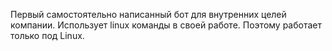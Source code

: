 Первый самостоятельно написанный бот для внутренних целей компании.
Использует linux команды в своей работе. Поэтому работает только под Linux.
